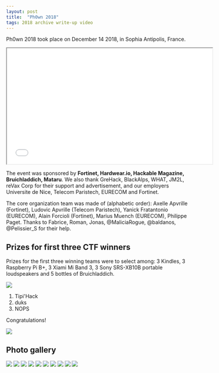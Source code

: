 ```yaml
---
layout: post
title:  "Ph0wn 2018"
tags: 2018 archive write-up video
---
```


Ph0wn 2018 took place on December 14 2018, in Sophia Antipolis, France.

<iframe src="/videos/ph0wn-wannadrink.mp4" width="560" height="315" allowfullscreen="allowfullscreen"></iframe>

The event was sponsored by **Fortinet, Hardwear.io, Hackable Magazine, Bruichladdich, Mataru**. We also thank GreHack, BlackAlps, WHAT, JM2L, reVax Corp for their support and advertisement, and our employers Universite de Nice, Telecom Paristech, EURECOM and Fortinet.

The core organization team was made of (alphabetic order): Axelle Apvrille (Fortinet), Ludovic Apvrille (Telecom Paristech), Yanick Fratantonio (EURECOM), Alain Forcioli (Fortinet), Marius Muench (EURECOM), Philippe Paget. Thanks to Fabrice, Roman, Jonas, @MaliciaRogue, @baldanos, @Pelissier_S for their help.

## Prizes for first three CTF winners

Prizes for the first three winning teams were to select among: 3 Kindles, 3 Raspberry Pi B+, 3  Xiami Mi Band 3, 3 Sony SRS-XB10B portable loudspeakers and 5 bottles of Bruichladdich.

![](/images/ph0wn2018-prizes.jpg)

1. Tipi'Hack
2. duks
3. NOPS

Congratulations!

![](/images/ph0wn2017-prizes.jpg)

## Photo gallery

![](/images/ph0wn2018-winners.jpg)
![](/images/ph0wn2018-robot.jpg)
![](/images/ph0wn2018-equipment-table.jpg)
![](/images/ph0wn2018-duks.jpg)
![](/images/ph0wn2018-chromecast.jpg)
![](/images/ph0wn2018-ludo.jpg)
![](/images/ph0wn2018-axelle-speech.jpg)
![](/images/ph0wn2018-computer-reverse.jpg)
![](/images/ph0wn2018-highscore.jpg)
![](/images/ph0wn2018-team.jpg)
